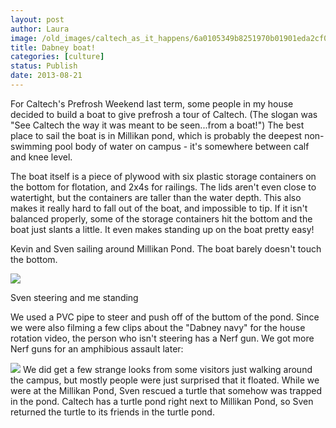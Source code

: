 ```yaml
---
layout: post
author: Laura
image: /old_images/caltech_as_it_happens/6a0105349b8251970b01901eda2cf0970b.jpg
title: Dabney boat! 
categories: [culture]
status: Publish
date: 2013-08-21
---
```


For Caltech's Prefrosh Weekend last term, some people in my house decided to build a boat to give prefrosh a tour of Caltech. (The slogan was "See Caltech the way it was meant to be seen...from a boat!") The best place to sail the boat is in Millikan pond, which is probably the deepest non-swimming pool body of water on campus - it's somewhere between calf and knee level.

The boat itself is a piece of plywood with six plastic storage containers on the bottom for flotation, and 2x4s for railings. The lids aren't even close to watertight, but the containers are taller than the water depth. This also makes it really hard to fall out of the boat, and impossible to tip. If it isn't balanced properly, some of the storage containers hit the bottom and the boat just slants a little. It even makes standing up on the boat pretty easy!

Kevin and Sven sailing around Millikan Pond. The boat barely doesn't touch the bottom.


![](/old_images/caltech_as_it_happens/6a0105349b8251970b019104d027b6970c.png)

Sven steering and me standing

We used a PVC pipe to steer and push off of the buttom of the pond. Since we were also filming a few clips about the "Dabney navy" for the house rotation video, the person who isn't steering has a Nerf gun. We got more Nerf guns for an amphibious assault later:


![](/old_images/caltech_as_it_happens/6a0105349b8251970b0192ac998c0f970d.png)
We did get a few strange looks from some visitors just walking around the campus, but mostly people were just surprised that it floated. While we were at the Millikan Pond, Sven rescued a turtle that somehow was trapped in the pond. Caltech has a turtle pond right next to Millikan Pond, so Sven returned the turtle to its friends in the turtle pond.

